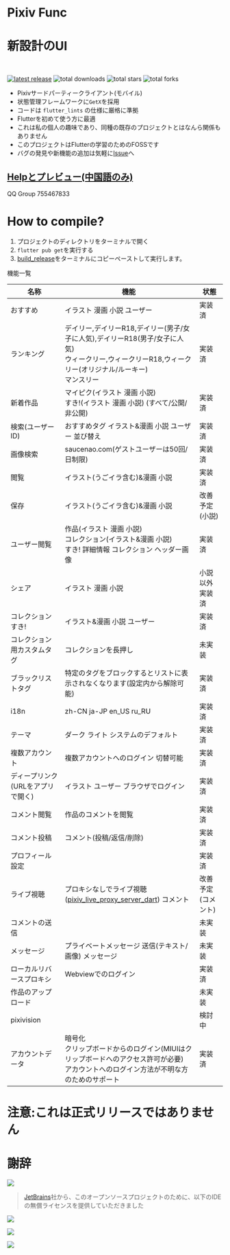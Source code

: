 # Pixiv Func

# 新設計のUI

<br/>

[![latest release](https://img.shields.io/github/release/git-xiaocao/pixiv_func_mobile?label=latest%20release)](https://github.com/xiao-cao-x/pixiv_func_mobile/releases/latest)
![total downloads](https://img.shields.io/github/downloads/git-xiaocao/pixiv_func_mobile/total.svg?label=total%20downloads)
![total stars](https://img.shields.io/github/stars/git-xiaocao/pixiv_func_mobile?label=total%20stars)
![total forks](https://img.shields.io/github/forks/git-xiaocao/pixiv_func_mobile?label=total%20forks)

- Pixivサードパーティークライアント(モバイル)
- 状態管理フレームワークに`GetX`を採用
- コードは `flutter_lints` の仕様に厳格に準拠
- Flutterを初めて使う方に最適
- これは私の個人の趣味であり、同種の既存のプロジェクトとはなんら関係もありません
- このプロジェクトはFlutterの学習のためのFOSSです
- バグの発見や新機能の追加は気軽に[Issue](https://github.com/git-xiaocao/pixiv_func_mobile/issues/new)へ

## [Helpとプレビュー(中国語のみ)](https://pixiv.xiaocao.moe/#/pixiv-func/mobile)

QQ Group 755467833

# How to compile?

1. プロジェクトのディレクトリをターミナルで開く
2. `flutter pub get`を実行する
3. [build_release](./build_release)をターミナルにコピーペーストして実行します。

機能一覧

| 名称 | 機能 | 状態 |
| - | - | - |
| おすすめ | イラスト 漫画 小説 ユーザー | 実装済 |
| ランキング | デイリー,デイリーR18,デイリー(男子/女子に人気),デイリーR18(男子/女子に人気) <br> ウィークリー,ウィークリーR18,ウィークリー(オリジナル/ルーキー) <br> マンスリー | 実装済 |
| 新着作品 | マイピク(イラスト 漫画 小説) <br> すき!(イラスト 漫画 小説) (すべて/公開/非公開) | 実装済 |
| 検索(ユーザーID) | おすすめタグ イラスト&漫画 小説 ユーザー 並び替え | 実装済 |
| 画像検索 | saucenao.com(ゲストユーザーは50回/日制限) | 実装済 |
| 閲覧 | イラスト(うごイラ含む)&漫画 小説 | 実装済 |
| 保存 | イラスト(うごイラ含む)&漫画 小説 | 改善予定(小説) |
| ユーザー閲覧 | 作品(イラスト 漫画 小説) <br> コレクション(イラスト&漫画 小説) <br> すき! 詳細情報 コレクション ヘッダー画像 | 実装済 |
| シェア | イラスト 漫画 小説 | 小説以外実装済 |
| コレクション すき! | イラスト&漫画 小説 ユーザー | 実装済 |
| コレクション用カスタムタグ | コレクションを長押し | 未実装 |
| ブラックリストタグ | 特定のタグをブロックするとリストに表示されなくなります(設定内から解除可能) | 実装済 |
| i18n | zh-CN ja-JP en_US ru_RU | 実装済 |
| テーマ | ダーク ライト システムのデフォルト | 実装済 |
| 複数アカウント | 複数アカウントへのログイン 切替可能 | 実装済 |
| ディープリンク(URLをアプリで開く) | イラスト ユーザー ブラウザでログイン | 実装済 |
| コメント閲覧 | 作品のコメントを閲覧 | 実装済 |
| コメント投稿 | コメント(投稿/返信/削除) | 実装済 |
| プロフィール設定 |  | 実装済 |
| ライブ視聴 | プロキシなしでライブ視聴([pixiv_live_proxy_server_dart](https://github.com/git-xiaocao/pixiv_live_proxy_server_dart)) コメント | 改善予定(コメント) |
| コメントの送信 |  | 未実装 |
| メッセージ | プライベートメッセージ 送信(テキスト/画像) メッセージ | 未実装 |
| ローカルリバースプロキシ | Webviewでのログイン | 実装済 |
| 作品のアップロード |  | 未実装 |
| pixivision |  | 検討中 |
| アカウントデータ | 暗号化 <br> クリップボードからのログイン(MIUIはクリップボードへのアクセス許可が必要) <br> アカウントへのログイン方法が不明な方のためのサポート | 実装済 |

# 注意:これは正式リリースではありません


# 謝辞

[![](https://resources.jetbrains.com/storage/products/company/brand/logos/jb_beam.svg)](https://www.jetbrains.com/?from=git-xiaocao/pixiv_func_mobile)

> [JetBrains](https://www.jetbrains.com/?from=git-xiaocao/pixiv_func_mobile)社から、このオープンソースプロジェクトのために、以下のIDEの無償ライセンスを提供していただきました

[![](https://resources.jetbrains.com/storage/products/company/brand/logos/IntelliJ_IDEA.svg)](https://www.jetbrains.com/idea/?from=git-xiaocao/pixiv_func_mobile)

[![](https://resources.jetbrains.com/storage/products/company/brand/logos/GoLand.svg)](https://www.jetbrains.com/go/?from=git-xiaocao/pixiv_func_mobile)

[![](https://resources.jetbrains.com/storage/products/company/brand/logos/DataGrip.svg)](https://www.jetbrains.com/datagrip/?from=git-xiaocao/pixiv_func_mobile)  



